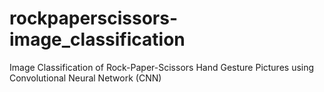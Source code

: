 # rockpaperscissors-image_classification
Image Classification of Rock-Paper-Scissors Hand Gesture Pictures using Convolutional Neural Network (CNN)
